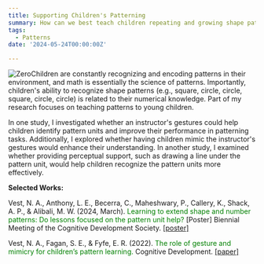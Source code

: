 ```yaml
---
title: Supporting Children's Patterning
summary: How can we best teach children repeating and growing shape patterns?
tags:
  - Patterns
date: '2024-05-24T00:00:00Z'

---
```

<img src="https://n-vest.github.io/project/shapepatterns/patterns.png" alt="Zero">Children are constantly recognizing and encoding patterns in their environment, and math is essentially the science of patterns. Importantly, children's ability to recognize shape patterns (e.g., square, circle, circle, square, circle, circle) is related to their numerical knowledge. Part of my research focuses on teaching patterns to young children.

In one study, I investigated whether an instructor's gestures could help children identify pattern units and improve their performance in patterning tasks. Additionally, I explored whether having children mimic the instructor's gestures would enhance their understanding. In another study, I examined whether providing perceptual support, such as drawing a line under the pattern unit, would help children recognize the pattern units more effectively.

<strong>Selected Works:</strong>

Vest, N. A., Anthony, L. E., Becerra, C., Maheshwary, P., Callery, K., Shack, A. P., & Alibali, M. W. (2024, March). <span style="color:green">Learning to extend shape and number patterns: Do lessons focused on the pattern unit help?</span> [Poster] Biennial Meeting of the Cognitive Development Society. [[poster]](http://dx.doi.org/10.13140/RG.2.2.20787.64804)

Vest, N. A., Fagan, S. E., & Fyfe, E. R. (2022). <span style="color:green">The role of gesture and mimicry for children’s pattern learning.</span> Cognitive Development. [[paper]](https://www.researchgate.net/publication/361265082_The_role_of_gesture_and_mimicry_for_children's_pattern_learning)



